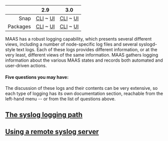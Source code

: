 ||2.9|3.0|
|-----:|:-----:|:-----:|
Snap|[CLI](/t/maas-logging-snap-2-9-cli/2866) ~ [UI](/t/maas-logging-snap-2-9-ui/2867)|[CLI](/t/maas-logging-snap-3-0-cli/4009) ~ [UI](/t/maas-logging-snap-3-0-ui/4010)|
Packages|[CLI](/t/maas-logging-deb-2-9-cli/2872) ~ [UI](/t/maas-logging-deb-2-9-ui/2873)|[CLI](/t/maas-logging-deb-3-0-cli/4011) ~ [UI](/t/maas-logging-deb-3-0-ui/4012)|

MAAS has a robust logging capability, which presents several different views, including a number of node-specific log files and several syslogd-style text logs.  Each of these logs provides different information, or at the very least, different views of the same information.  MAAS gathers logging information about the various MAAS states and records both automated and user-driven actions.

#### Five questions you may have:

<!-- deb-2-7-cli
1. [What is the syslog logging path?](#heading--path)
2. [How do I use a remote syslog server?](#heading--using-a-remote-syslog-server)
3. [What are commissioning logs?](/t/commissioning-logs/2496)
4. [What are test logs?](/t/test-logs/3132)
5. [What are event logs?](/t/event-logs/3388)
6. [What are audit event logs?](t/audit-event-logs/2316)
deb-2-7-cli -->

<!-- deb-2-7-ui
1. [What is the syslog logging path?](#heading--path)
2. [How do I use a remote syslog server?](#heading--using-a-remote-syslog-server)
3. [What are commissioning logs?](/t/commissioning-logs/2497)
4. [What are test logs?](/t/test-logs/3133)
5. [What are event logs?](/t/event-logs/3389)
6. [What are audit event logs?](t/audit-event-logs/2317)
 deb-2-7-ui -->

<!-- deb-2-8-cli
1. [What is the syslog logging path?](#heading--path)
2. [How do I use a remote syslog server?](#heading--using-a-remote-syslog-server)
3. [What are commissioning logs?](/t/commissioning-logs/2498)
4. [What are test logs?](/t/test-logs/3134)
5. [What are event logs?](/t/event-logs/3390)
6. [What are audit event logs?](t/audit-event-logs/2318)
 deb-2-8-cli -->

<!-- deb-2-8-ui
1. [What is the syslog logging path?](#heading--path)
2. [How do I use a remote syslog server?](#heading--using-a-remote-syslog-server)
3. [What are commissioning logs?](/t/commissioning-logs/2499)
4. [What are test logs?](/t/test-logs/3135)
5. [What are event logs?](/t/event-logs/3391)
6. [What are audit event logs?](t/audit-event-logs/2319)
 deb-2-8-ui -->

<!-- deb-2-9-cli
1. [What is the syslog logging path?](#heading--path)
2. [How do I use a remote syslog server?](#heading--using-a-remote-syslog-server)
3. [What are commissioning logs?](/t/commissioning-logs/2500)
4. [What are test logs?](/t/test-logs/3136)
5. [What are event logs?](/t/event-logs/3393)
6. [What are audit event logs?](t/audit-event-logs/2320)
 deb-2-9-cli -->

<!-- deb-2-9-ui
1. [What is the syslog logging path?](#heading--path)
2. [How do I use a remote syslog server?](#heading--using-a-remote-syslog-server)
3. [What are commissioning logs?](/t/commissioning-logs/2501)
4. [What are test logs?](/t/test-logs/3137)
5. [What are event logs?](/t/event-logs/3392)
6. [What are audit event logs?](t/audit-event-logs/2321)
 deb-2-9-ui -->

<!-- deb-3-0-cli
1. [What is the syslog logging path?](#heading--path)
2. [How do I use a remote syslog server?](#heading--using-a-remote-syslog-server)
3. [What are commissioning logs?](/t/commissioning-logs/3871)
4. [What are test logs?](/t/test-logs/4119)
5. [What are event logs?](/t/event-logs/3927)
6. [What are audit event logs?](t/audit-event-logs/3831)
 deb-3-0-cli -->

<!-- deb-3-0-ui
1. [What is the syslog logging path?](#heading--path)
2. [How do I use a remote syslog server?](#heading--using-a-remote-syslog-server)
3. [What are commissioning logs?](/t/commissioning-logs/3872)
4. [What are test logs?](/t/test-logs/4120)
5. [What are event logs?](/t/event-logs/3928)
6. [What are audit event logs?](t/audit-event-logs/3832)
 deb-3-0-ui -->

<!-- snap-2-7-cli
1. [What is the syslog logging path?](#heading--path)
2. [How do I use a remote syslog server?](#heading--using-a-remote-syslog-server)
3. [What are commissioning logs?](/t/commissioning-logs/2490)
4. [What are test logs?](/t/test-logs/3126)
5. [What are event logs?](/t/event-logs/3382)
6. [What are audit event logs?](t/audit-event-logs/2310)
 snap-2-7-cli -->

<!-- snap-2-7-ui
1. [What is the syslog logging path?](#heading--path)
2. [How do I use a remote syslog server?](#heading--using-a-remote-syslog-server)
3. [What are commissioning logs?](/t/commissioning-logs/2491)
4. [What are test logs?](/t/test-logs/3127)
5. [What are event logs?](/t/event-logs/3383)
6. [What are audit event logs?](t/audit-event-logs/2311)
 snap-2-7-ui -->

<!-- snap-2-8-cli
1. [What is the syslog logging path?](#heading--path)
2. [How do I use a remote syslog server?](#heading--using-a-remote-syslog-server)
3. [What are commissioning logs?](/t/commissioning-logs/2492)
4. [What are test logs?](/t/test-logs/3128)
5. [What are event logs?](/t/event-logs/3384)
6. [What are audit event logs?](t/audit-event-logs/2312)
 snap-2-8-cli -->

<!-- snap-2-8-ui
1. [What is the syslog logging path?](#heading--path)
2. [How do I use a remote syslog server?](#heading--using-a-remote-syslog-server)
3. [What are commissioning logs?](/t/commissioning-logs/2493)
4. [What are test logs?](/t/test-logs/3129)
5. [What are event logs?](/t/event-logs/3385)
6. [What are audit event logs?](t/audit-event-logs/2313)
 snap-2-8-ui -->

<!-- snap-2-9-cli
1. [What is the syslog logging path?](#heading--path)
2. [How do I use a remote syslog server?](#heading--using-a-remote-syslog-server)
3. [What are commissioning logs?](/t/commissioning-logs/2494)
4. [What are test logs?](/t/test-logs/3130)
5. [What are event logs?](/t/event-logs/3386)
6. [What are audit event logs?](t/audit-event-logs/2314)
 snap-2-9-cli -->

<!-- snap-2-9-ui
1. [What is the syslog logging path?](#heading--path)
2. [How do I use a remote syslog server?](#heading--using-a-remote-syslog-server)
3. [What are commissioning logs?](/t/commissioning-logs/2495)
4. [What are test logs?](/t/test-logs/3131)
5. [What are event logs?](/t/event-logs/3387)
6. [What are audit event logs?](t/audit-event-logs/2315)
 snap-2-9-ui -->

<!-- snap-3-0-cli
1. [What is the syslog logging path?](#heading--path)
2. [How do I use a remote syslog server?](#heading--using-a-remote-syslog-server)
3. [What are commissioning logs?](/t/commissioning-logs/3869)
4. [What are test logs?](/t/test-logs/4117)
5. [What are event logs?](/t/event-logs/3925)
6. [What are audit event logs?](t/audit-event-logs/3829)
 snap-3-0-cli -->

<!-- snap-3-0-ui
1. [What is the syslog logging path?](#heading--path)
2. [How do I use a remote syslog server?](#heading--using-a-remote-syslog-server)
3. [What are commissioning logs?](/t/commissioning-logs/2495)
4. [What are test logs?](/t/test-logs/4118)
5. [What are event logs?](/t/event-logs/3926)
6. [What are audit event logs?](t/audit-event-logs/3830)
 snap-3-0-ui -->

The discussion of these logs and their contents can be very extensive, so each type of logging has its own documentation section, reachable from the left-hand menu -- or from the list of questions above.

<a href="#heading--path"><h2 id="heading--path">The syslog logging path</h2></a>

<!-- deb-2-7-ui deb-2-7-cli deb-2-8-ui deb-2-8-cli deb-2-9-ui deb-2-9-cli
Syslog data is kept in `/var/log/maas/rsyslog/<machine-name><yyyy-mm-dd>/messages`.  Every machine known to MAAS will have corresponding syslogs.
deb-2-7-ui deb-2-7-cli deb-2-8-ui deb-2-8-cli deb-2-9-ui deb-2-9-cli -->

<!-- snap-2-7-ui snap-2-7-cli snap-2-8-ui snap-2-8-cli snap-2-9-ui snap-2-9-cli
Syslog data is kept in `/var/snap/maas/common/log/rsyslog/<machine-name><yyyy-mm-dd>/messages`. Every machine known to MAAS will have corresponding syslogs.
snap-2-7-ui snap-2-7-cli snap-2-8-ui snap-2-8-cli snap-2-9-ui snap-2-9-cli -->

<a href="#heading--using-a-remote-syslog-server"><h2 id="heading--using-a-remote-syslog-server">Using a remote syslog server</h2></a>

<!-- snap-2-7-ui snap-2-8-ui snap-2-9-ui deb-2-7-ui deb-2-8-ui deb-2-9-ui
To add a remote syslog server, click the Settings tab and then click the Network services tab. Scroll down to the Syslog section, where you can add a syslog URL or IP:

<a href="https://assets.ubuntu.com/v1/e139d4e9-installconfig-syslog__2.6-remote-syslog.png" target = "_blank"><img src="https://assets.ubuntu.com/v1/e139d4e9-installconfig-syslog__2.6-remote-syslog.png"></a>

Click the Save button to save your changes.
snap-2-7-ui snap-2-8-ui snap-2-9-ui deb-2-7-ui deb-2-8-ui deb-2-9-ui -->

<!-- snap-2-7-cli snap-2-8-cli snap-2-9-cli deb-2-7-cli deb-2-8-cli deb-2-9-cli
To add or update a remote syslog server in your MAAS environment:

``` bash
maas $PROFILE maas set-config name="remote_syslog" value="$SYSLOG_FQDN"
```

For example, to set your syslog server to `192.168.100.11`:

``` bash
maas $PROFILE maas set-config name="remote_syslog" value=192.168.100.11
```

If you clear the `remote_syslog` value, MAAS will revert to the default behaviour, which is to send all syslog information to all MAAS region controllers.

For example:

``` bash
maas $PROFILE maas set-config name="remote_syslog" value=""
```

[note]
Note that MAAS controllers' syslogs are not forwarded to the external syslog server -- only machine syslog information is forwarded.
[/note]
snap-2-7-cli snap-2-8-cli snap-2-9-cli deb-2-7-cli deb-2-8-cli deb-2-9-cli -->
